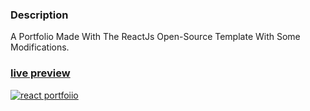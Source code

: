 ### Description

A Portfolio Made With The ReactJs Open-Source Template With Some Modifications.

### [live preview](https://portfolio-udaytank.netlify.app//)

[![react portfoiio](src/assets/images/react%20portfolio%20gif.gif)](https://portfolio-udaytank.netlify.app//)
